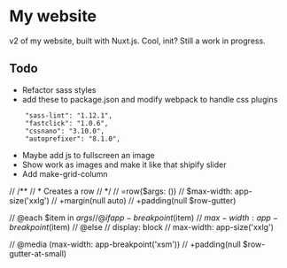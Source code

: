 
# My website

v2 of my website, built with Nuxt.js. Cool, init? Still a work in progress.

## Todo

- Refactor sass styles
- add these to package.json and modify webpack to handle css plugins
```
    "sass-lint": "1.12.1",
    "fastclick": "1.0.6",
    "cssnano": "3.10.0",
    "autoprefixer": "8.1.0",
```



- Maybe add js to fullscreen an image
- Show work as images and make it like that shipify slider
- Add make-grid-column







// /**
//  * Creates a row
//  */
// =row($args: ())
//   $max-width: app-size('xxlg')
//   +margin(null auto)
//   +padding(null $row-gutter)

//   @each $item in $args
//     @if app-breakpoint($item)
//       $max-width: app-breakpoint($item)
//       @else
//   display: block
//   max-width: app-size('xxlg')

//   @media (max-width: app-breakpoint('xsm'))
//     +padding(null $row-gutter-at-small)

